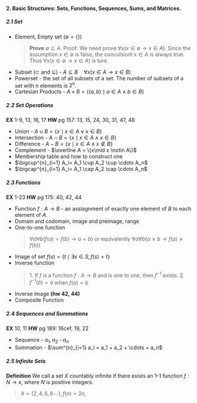 #### 2. Basic Structures: Sets, Functions, Sequences, Sums, and Matrices.
##### 2.1 Set
* Element, Empty set ($\emptyset = \{\}$)
  >**Prove** $\emptyset \subseteq A$.
  Proof:
  We need prove $\forall x(x\in \emptyset \to x\in A)$.   Since the assumption $x\in \emptyset$ is false, the conculsiont $x \in A$ is always true. Thus $\forall x(x\in \emptyset \to x\in A)$ is ture.
* Subset ($\subset$ and $\subseteq$) - $A \subseteq B \quad \forall x (x \in A \to x \in B$)
* Powerset - the set of all subsets of a set. The number of subsets of a set with $n$ elements is $2^n$.
* Cartesian Products - $A\times B = \{ (a, b) \mid a\in A \land b\in B\}$

##### 2.2 Set Operations
**EX** 1-9, 13, 16, 17
**HW** pg 157: 13, 15, 24, 30, 31, 47, 48

* Union - $A \cup B = \{x\mid x \in A \lor x \in B \}$
* Intersection - $A \cap B = \{x\mid x \in A \land x \in B \}$
* Difference - $A - B = \{x\mid x \in A \land x \notin B \}$
* Complement - $\overline A = \{x\mid x \notin A\}$
* Membership table and how to construct one
* $\bigcup^{n}_{i=1} A_i= A_1 \cup A_2 \cup \cdots A_n$
* $\bigcap^{n}_{i=1} A_i= A_1 \cap A_2 \cap \cdots A_n$

##### 2.3 Functions
**EX** 1-23
**HW** pg 175: 40, 42, 44

* Function $f: A\to B$ - an assiagnment of exactly one element of $B$ to each element of $A$.
* Domain and codomain, image and preimage, range
* One-to-one function 
	>$\forall a \forall b (f(a)=f(b) \to a=b)$ or equivalently $\forall a \forall b (a\ne b \to f(a) \ne f(b))$
* Image of set $f(s) = \{t \mid \exists s \in S, f(s) = t\}$
* Inverse function
	>1\. If $f$ is a function $f: A\to B$ and is one to one, then $f^{-1}$ exists.
	2\. $f^{-1}(b) = a$ when $f(a) = b$
* Inverse image **(hw 42, 44)**
* Composite Function

##### 2.4 Sequences and Summations
**EX** 10, 11
**HW** pg 189: 16cef, 19, 22

* Sequence - $a_1, a_2 \cdots a_n$
* Summation - $\sum^{n}_{i=1} a_i = a_1 + a_2 + \cdots + a_n$

##### 2.5 Infinite Sets
**Definition** We call a set $X$ countably infinite if there exists an 1-1 function $f: N\to x$, where $N$ is positive integers.
> $X=\{2, 4, 6, 8 \cdots\}, f(n) = 2n$, 